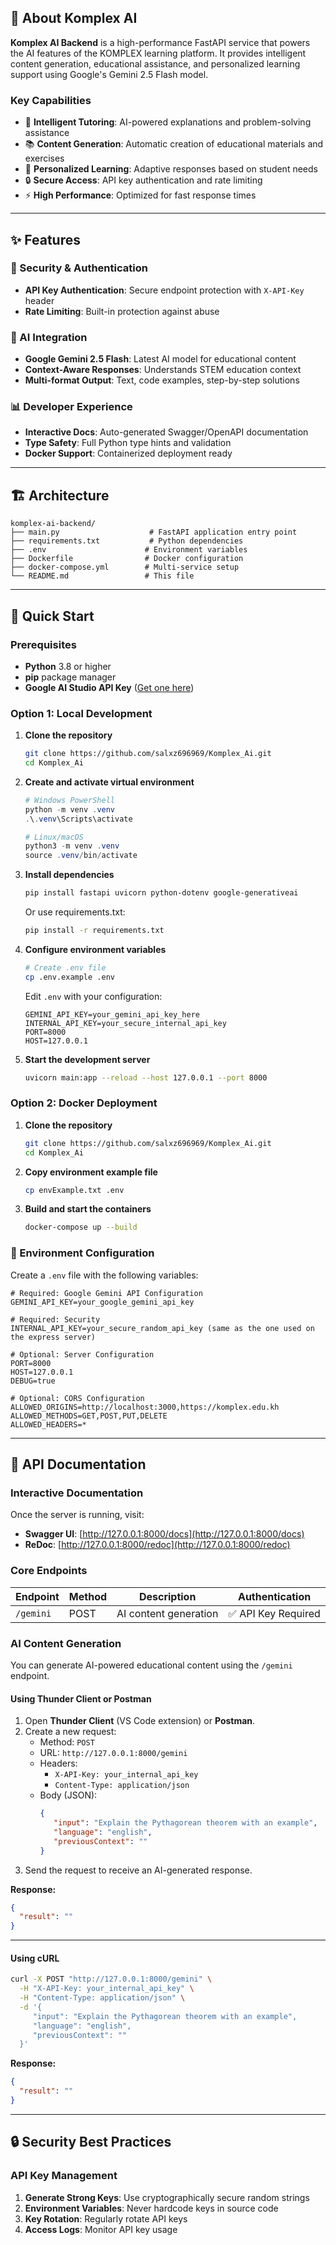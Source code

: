 ## 🌟 About Komplex AI

**Komplex AI Backend** is a high-performance FastAPI service that powers the AI features of the KOMPLEX learning platform. It provides intelligent content generation, educational assistance, and personalized learning support using Google's Gemini 2.5 Flash model.

### Key Capabilities

- 🧠 **Intelligent Tutoring**: AI-powered explanations and problem-solving assistance
- 📚 **Content Generation**: Automatic creation of educational materials and exercises  
- 🎯 **Personalized Learning**: Adaptive responses based on student needs
- 🔒 **Secure Access**: API key authentication and rate limiting
- ⚡ **High Performance**: Optimized for fast response times

---

## ✨ Features

### 🔐 Security & Authentication
- **API Key Authentication**: Secure endpoint protection with `X-API-Key` header
- **Rate Limiting**: Built-in protection against abuse

### 🤖 AI Integration
- **Google Gemini 2.5 Flash**: Latest AI model for educational content
- **Context-Aware Responses**: Understands STEM education context
- **Multi-format Output**: Text, code examples, step-by-step solutions



### 📊 Developer Experience
- **Interactive Docs**: Auto-generated Swagger/OpenAPI documentation
- **Type Safety**: Full Python type hints and validation
- **Docker Support**: Containerized deployment ready

---

## 🏗️ Architecture

```
komplex-ai-backend/
├── main.py                    # FastAPI application entry point
├── requirements.txt           # Python dependencies
├── .env                      # Environment variables
├── Dockerfile                # Docker configuration
├── docker-compose.yml        # Multi-service setup
└── README.md                 # This file
```

---

## 🚀 Quick Start

### Prerequisites

- **Python** 3.8 or higher
- **pip** package manager
- **Google AI Studio API Key** ([Get one here](https://makersuite.google.com/app/apikey))

### Option 1: Local Development

1. **Clone the repository**
   ```bash
   git clone https://github.com/salxz696969/Komplex_Ai.git
   cd Komplex_Ai
   ```

2. **Create and activate virtual environment**
   ```powershell
   # Windows PowerShell
   python -m venv .venv
   .\.venv\Scripts\activate

   # Linux/macOS
   python3 -m venv .venv
   source .venv/bin/activate
   ```

3. **Install dependencies**
   ```bash
   pip install fastapi uvicorn python-dotenv google-generativeai
   ```
   
   Or use requirements.txt:
   ```bash
   pip install -r requirements.txt
   ```

4. **Configure environment variables**
   ```bash
   # Create .env file
   cp .env.example .env
   ```
   
   Edit `.env` with your configuration:
   ```env
   GEMINI_API_KEY=your_gemini_api_key_here
   INTERNAL_API_KEY=your_secure_internal_api_key
   PORT=8000
   HOST=127.0.0.1
   ```

5. **Start the development server**
   ```bash
   uvicorn main:app --reload --host 127.0.0.1 --port 8000
   ```

### Option 2: Docker Deployment

1. **Clone the repository**
   ```bash
   git clone https://github.com/salxz696969/Komplex_Ai.git
   cd Komplex_Ai
   ```

2. **Copy environment example file**
   ```bash
   cp envExample.txt .env
   ```

3. **Build and start the containers**
   ```bash
   docker-compose up --build
   ```


### 🔧 Environment Configuration

Create a `.env` file with the following variables:

```env
# Required: Google Gemini API Configuration
GEMINI_API_KEY=your_google_gemini_api_key

# Required: Security
INTERNAL_API_KEY=your_secure_random_api_key (same as the one used on the express server)

# Optional: Server Configuration
PORT=8000
HOST=127.0.0.1
DEBUG=true

# Optional: CORS Configuration
ALLOWED_ORIGINS=http://localhost:3000,https://komplex.edu.kh
ALLOWED_METHODS=GET,POST,PUT,DELETE
ALLOWED_HEADERS=*
```

---

## 📡 API Documentation

### Interactive Documentation

Once the server is running, visit:
- **Swagger UI**: [http://127.0.0.1:8000/docs](http://127.0.0.1:8000/docs)
- **ReDoc**: [http://127.0.0.1:8000/redoc](http://127.0.0.1:8000/redoc)

### Core Endpoints

| Endpoint | Method | Description | Authentication |
|----------|--------|-------------|----------------|
| `/gemini` | POST | AI content generation | ✅ API Key Required |


### AI Content Generation

You can generate AI-powered educational content using the `/gemini` endpoint.

#### Using Thunder Client or Postman

1. Open **Thunder Client** (VS Code extension) or **Postman**.
2. Create a new request:
    - Method: `POST`
    - URL: `http://127.0.0.1:8000/gemini`
    - Headers:
      - `X-API-Key: your_internal_api_key`
      - `Content-Type: application/json`
    - Body (JSON):
      ```json
      {
         "input": "Explain the Pythagorean theorem with an example",
         "language": "english",
         "previousContext": ""
      }
      ```
3. Send the request to receive an AI-generated response.

**Response:**
```json
{
  "result": ""
}
```

---

#### Using cURL

```bash
curl -X POST "http://127.0.0.1:8000/gemini" \
  -H "X-API-Key: your_internal_api_key" \
  -H "Content-Type: application/json" \
  -d '{
     "input": "Explain the Pythagorean theorem with an example",
     "language": "english",
     "previousContext": ""
  }'
```



**Response:**
```json
{
  "result": ""
}
```




---
## 🔒 Security Best Practices

### API Key Management

1. **Generate Strong Keys**: Use cryptographically secure random strings
2. **Environment Variables**: Never hardcode keys in source code
3. **Key Rotation**: Regularly rotate API keys
4. **Access Logs**: Monitor API key usage

